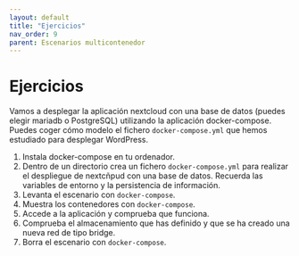 ```yaml
---
layout: default
title: "Ejercicios"
nav_order: 9
parent: Escenarios multicontenedor
---
```


# Ejercicios 

Vamos a desplegar la aplicación nextcloud con una base de datos (puedes elegir mariadb o PostgreSQL) utilizando la aplicación docker-compose. Puedes coger cómo modelo el fichero `docker-compose.yml` que hemos estudiado para desplegar WordPress.

1. Instala docker-compose en tu ordenador. 
2. Dentro de un directorio crea un fichero `docker-compose.yml` para realizar el despliegue de nextcñpud con una base de datos. Recuerda las variables de entorno y la persistencia de información.
3. Levanta el escenario con `docker-compose`.
4. Muestra los contenedores con `docker-compose`.
5. Accede a la aplicación y comprueba que funciona.
6. Comprueba el almacenamiento que has definido y que se ha creado una nueva red de tipo bridge.
7. Borra el escenario con `docker-compose`.